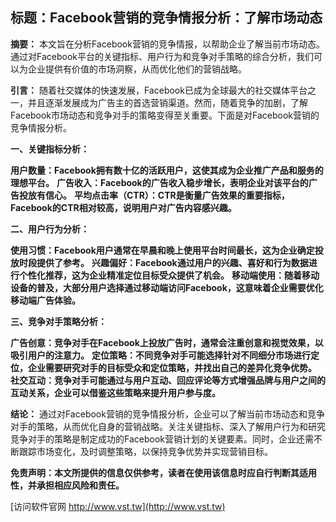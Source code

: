 ## **标题：Facebook营销的竞争情报分析：了解市场动态**

**摘要：**
本文旨在分析Facebook营销的竞争情报，以帮助企业了解当前市场动态。通过对Facebook平台的关键指标、用户行为和竞争对手策略的综合分析，我们可以为企业提供有价值的市场洞察，从而优化他们的营销战略。

**引言：**
随着社交媒体的快速发展，Facebook已成为全球最大的社交媒体平台之一，并且逐渐发展成为广告主的首选营销渠道。然而，随着竞争的加剧，了解Facebook市场动态和竞争对手的策略变得至关重要。下面是对Facebook营销的竞争情报分析。

**一、关键指标分析：**

**用户数量：Facebook拥有数十亿的活跃用户，这使其成为企业推广产品和服务的理想平台。**
**广告收入：Facebook的广告收入稳步增长，表明企业对该平台的广告投放有信心。**
**平均点击率（CTR）：CTR是衡量广告效果的重要指标，Facebook的CTR相对较高，说明用户对广告内容感兴趣。**

**二、用户行为分析：**

**使用习惯：Facebook用户通常在早晨和晚上使用平台时间最长，这为企业确定投放时段提供了参考。**
**兴趣偏好：Facebook通过用户的兴趣、喜好和行为数据进行个性化推荐，这为企业精准定位目标受众提供了机会。**
**移动端使用：随着移动设备的普及，大部分用户选择通过移动端访问Facebook，这意味着企业需要优化移动端广告体验。**

**三、竞争对手策略分析：**

**广告创意：竞争对手在Facebook上投放广告时，通常会注重创意和视觉效果，以吸引用户的注意力。**
**定位策略：不同竞争对手可能选择针对不同细分市场进行定位，企业需要研究对手的目标受众和定位策略，并找出自己的差异化竞争优势。**
**社交互动：竞争对手可能通过与用户互动、回应评论等方式增强品牌与用户之间的互动关系，企业可以借鉴这些策略来提升用户参与度。**

**结论：**
通过对Facebook营销的竞争情报分析，企业可以了解当前市场动态和竞争对手的策略，从而优化自身的营销战略。关注关键指标、深入了解用户行为和研究竞争对手的策略是制定成功的Facebook营销计划的关键要素。同时，企业还需不断跟踪市场变化，及时调整策略，以保持竞争优势并实现营销目标。

**免责声明：本文所提供的信息仅供参考，读者在使用该信息时应自行判断其适用性，并承担相应风险和责任。**


[访问软件官网 http://www.vst.tw](http://www.vst.tw)
